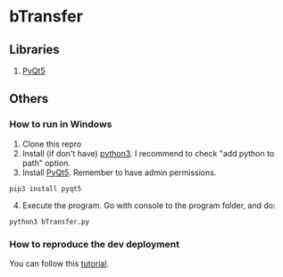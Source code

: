 # bTransfer

##

## Libraries

1. [PyQt5](https://www.riverbankcomputing.com/software/pyqt/intro)

## Others

### How to run in Windows

1. Clone this repro
2. Install (if don't have) [python3](https://www.python.org/downloads/). I recommend to check "add python to path" option.
3. Install [PyQt5](http://pyqt.sourceforge.net/Docs/PyQt5/installation.html). Remember to have admin permissions.

`pip3 install pyqt5`

4. Execute the program. Go with console to the program folder, and do:

`python3 bTransfer.py`

### How to reproduce the dev deployment

You can follow this [tutorial](https://build-system.fman.io/pyqt5-tutorial).